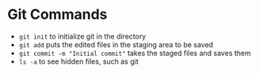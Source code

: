 # Git Commands

- `git init` to initialize git in the directory
- `git add` puts the edited files in the staging area to be saved
- `git commit -m "Initial commit"` takes the staged files and saves them
- `ls -a` to see hidden files, such as git